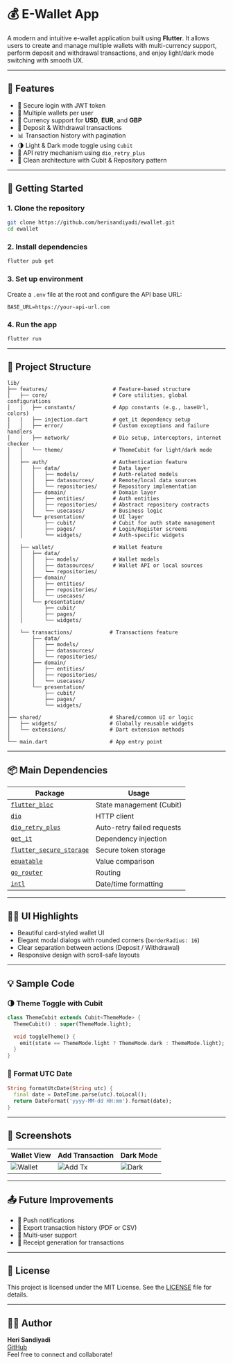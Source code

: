 # 💰 E-Wallet App

A modern and intuitive e-wallet application built using **Flutter**. It allows users to create and manage multiple wallets with multi-currency support, perform deposit and withdrawal transactions, and enjoy light/dark mode switching with smooth UX.

---

## 📱 Features

- 🔐 Secure login with JWT token
- 💼 Multiple wallets per user
- 💱 Currency support for **USD**, **EUR**, and **GBP**
- 💸 Deposit & Withdrawal transactions
- 📊 Transaction history with pagination
- 🌗 Light & Dark mode toggle using `Cubit`
- 🔁 API retry mechanism using `dio_retry_plus`
- 🧠 Clean architecture with Cubit & Repository pattern

---

## 🚀 Getting Started

### 1. Clone the repository

```bash
git clone https://github.com/herisandiyadi/ewallet.git
cd ewallet
```

### 2. Install dependencies

```bash
flutter pub get
```

### 3. Set up environment

Create a `.env` file at the root and configure the API base URL:

```env
BASE_URL=https://your-api-url.com
```

### 4. Run the app

```bash
flutter run
```

---

## 📁 Project Structure

```
lib/
├── features/                     # Feature-based structure
│   ├── core/                     # Core utilities, global configurations
│   │   ├── constants/            # App constants (e.g., baseUrl, colors)
|   |   ├── injection.dart        # get_it dependency setup
│   │   ├── error/                # Custom exceptions and failure handlers
│   │   ├── network/              # Dio setup, interceptors, internet checker
│   │   └── theme/                # ThemeCubit for light/dark mode
│   │
│   ├── auth/                     # Authentication feature
│   │   ├── data/                 # Data layer
│   │   │   ├── models/           # Auth-related models
│   │   │   ├── datasources/      # Remote/local data sources
│   │   │   └── repositories/     # Repository implementation
│   │   ├── domain/               # Domain layer
│   │   │   ├── entities/         # Auth entities
│   │   │   ├── repositories/     # Abstract repository contracts
│   │   │   └── usecases/         # Business logic
│   │   └── presentation/         # UI layer
│   │       ├── cubit/            # Cubit for auth state management
│   │       ├── pages/            # Login/Register screens
│   │       └── widgets/          # Auth-specific widgets
│
│   ├── wallet/                   # Wallet feature
│   │   ├── data/
│   │   │   ├── models/           # Wallet models
│   │   │   ├── datasources/      # Wallet API or local sources
│   │   │   └── repositories/
│   │   ├── domain/
│   │   │   ├── entities/
│   │   │   ├── repositories/
│   │   │   └── usecases/
│   │   └── presentation/
│   │       ├── cubit/
│   │       ├── pages/
│   │       └── widgets/
│
│   └── transactions/            # Transactions feature
│       ├── data/
│       │   ├── models/
│       │   ├── datasources/
│       │   └── repositories/
│       ├── domain/
│       │   ├── entities/
│       │   ├── repositories/
│       │   └── usecases/
│       └── presentation/
│           ├── cubit/
│           ├── pages/
│           └── widgets/
│
├── shared/                      # Shared/common UI or logic
│   ├── widgets/                 # Globally reusable widgets
│   └── extensions/              # Dart extension methods
│
└── main.dart                    # App entry point

```

---

## 📦 Main Dependencies

| Package | Usage |
|--------|-------|
| [`flutter_bloc`](https://pub.dev/packages/flutter_bloc) | State management (Cubit) |
| [`dio`](https://pub.dev/packages/dio) | HTTP client |
| [`dio_retry_plus`](https://pub.dev/packages/dio_retry_plus) | Auto-retry failed requests |
| [`get_it`](https://pub.dev/packages/get_it) | Dependency injection |
| [`flutter_secure_storage`](https://pub.dev/packages/flutter_secure_storage) | Secure token storage |
| [`equatable`](https://pub.dev/packages/equatable) | Value comparison |
| [`go_router`](https://pub.dev/packages/go_router) | Routing |
| [`intl`](https://pub.dev/packages/intl) | Date/time formatting |

---

## 🧑‍🎨 UI Highlights

- Beautiful card-styled wallet UI
- Elegant modal dialogs with rounded corners (`borderRadius: 16`)
- Clear separation between actions (Deposit / Withdrawal)
- Responsive design with scroll-safe layouts

---

## 💡 Sample Code

### 🌗 Theme Toggle with Cubit

```dart
class ThemeCubit extends Cubit<ThemeMode> {
  ThemeCubit() : super(ThemeMode.light);

  void toggleTheme() {
    emit(state == ThemeMode.light ? ThemeMode.dark : ThemeMode.light);
  }
}
```

### 📆 Format UTC Date

```dart
String formatUtcDate(String utc) {
  final date = DateTime.parse(utc).toLocal();
  return DateFormat('yyyy-MM-dd HH:mm').format(date);
}
```

---

## 📸 Screenshots

| Wallet View | Add Transaction | Dark Mode |
|-------------|------------------|-----------|
| ![Wallet](screenshots/wallet.png) | ![Add Tx](screenshots/add_transaction.png) | ![Dark](screenshots/dark_mode.png) |

---

## 📤 Future Improvements

- 🔔 Push notifications
- 📂 Export transaction history (PDF or CSV)
- 👥 Multi-user support
- 🧾 Receipt generation for transactions

---


## 📝 License

This project is licensed under the MIT License. See the [LICENSE](LICENSE) file for details.

---

## 👨‍💻 Author

**Heri Sandiyadi**  
[GitHub](https://github.com/herisandiyadi)  
Feel free to connect and collaborate!
